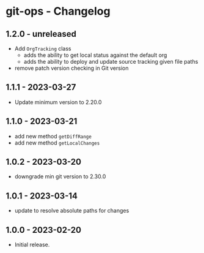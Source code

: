 # git-ops - Changelog

## 1.2.0 - unreleased

- Add `OrgTracking` class
  - adds the ability to get local status against the default org
  - adds the ability to deploy and update source tracking given file paths
- remove patch version checking in Git version

## 1.1.1 - 2023-03-27

- Update minimum version to 2.20.0

## 1.1.0 - 2023-03-21

- add new method `getDiffRange`
- add new method `getLocalChanges`

## 1.0.2 - 2023-03-20

- downgrade min git version to 2.30.0

## 1.0.1 - 2023-03-14

- update to resolve absolute paths for changes

## 1.0.0 - 2023-02-20

- Initial release.
